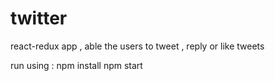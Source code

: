 # twitter

react-redux app , able the users to tweet , reply or like tweets

run using :
 npm install
 npm start
